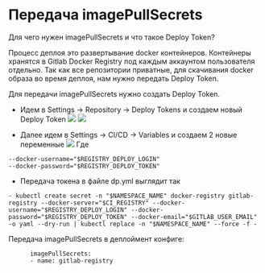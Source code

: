 # Передача imagePullSecrets

Для чего нужен imagePullSecrets и что такое Deploy Token?

Процесс деплоя это развертывание docker контейнеров. Контейнеры хранятся в Gitlab Docker Registry под каждым аккаунтом пользователя отдельно. Так как все репозитории приватные, для скачивания docker образа во время деплоя, нам нужно передать Deploy Token.

Для передачи imagePullSecrets нужно создать Deploy Token.

- Идем в  Settings → Repository  → Deploy Tokens и создаем новый Deploy Token
![](http://i.piccy.info/i9/c1f02cae1c651fca4b9de4c9bec5eaeb/1570100962/44226/1333933/deploy_token.png)
![](http://i.piccy.info/i9/fc02e9cb354bc3b767acbe18d11c6667/1570100990/33688/1333933/Snymok_ekrana_ot_2019_10_03_14_06_46.png)

- Далее идем в  Settings → CI/CD → Variables и создаем 2 новые переменные
![](http://i.piccy.info/i9/5e218844d22a68d5ae818051d881c01c/1566392227/23625/1333933/Snymok_ekrana_ot_2019_08_21_15_56_11.png)
Где
```
--docker-username="$REGISTRY_DEPLOY_LOGIN"
--docker-password="$REGISTRY_DEPLOY_TOKEN"
```
- Передача токена в файле dp.yml выглядит так

```
- kubectl create secret -n "$NAMESPACE_NAME" docker-registry gitlab-registry --docker-server="$CI_REGISTRY" --docker-username="$REGISTRY_DEPLOY_LOGIN" --docker-password="$REGISTRY_DEPLOY_TOKEN" --docker-email="$GITLAB_USER_EMAIL" -o yaml --dry-run | kubectl replace -n "$NAMESPACE_NAME" --force -f -
```

Передача imagePullSecrets в деплоймент конфиге:

```
      imagePullSecrets:
      - name: gitlab-registry

```
